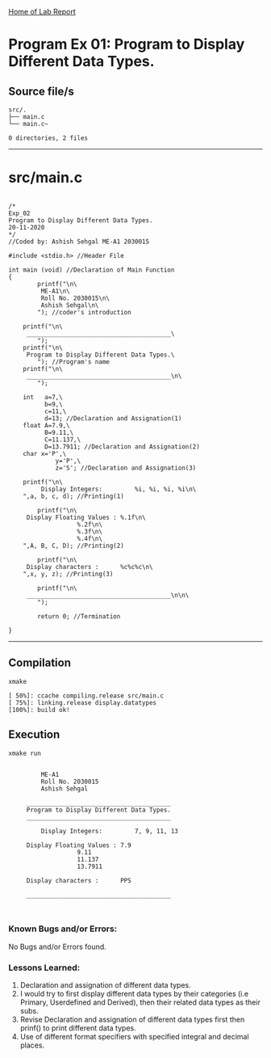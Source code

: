 [Home of Lab Report](../lab.html)

# Program Ex 01: Program to Display Different Data Types.

## Source file/s

```
src/.
├── main.c
└── main.c~

0 directories, 2 files
```

---


# src/main.c

```

/*
Exp_02 
Program to Display Different Data Types. 
20-11-2020
*/
//Coded by: Ashish Sehgal ME-A1 2030015

#include <stdio.h> //Header File

int main (void) //Declaration of Main Function 
{
        printf("\n\
         ME-A1\n\
         Roll No. 2030015\n\
         Ashish Sehgal\n\
        "); //coder's introduction
        
	printf("\n\
	 ________________________________________\
        ");
	printf("\n\
	 Program to Display Different Data Types.\
        "); //Program's name
	printf("\n\
	 ________________________________________\n\
        ");

	int   a=7,\
	      b=9,\
	      c=11,\
	      d=13; //Declaration and Assignation(1)
	float A=7.9,\
	      B=9.11,\
	      C=11.137,\
	      D=13.7911; //Declaration and Assignation(2)
	char x='P',\
             y='P',\
             z='S'; //Declaration and Assignation(3)

	printf("\n\
         Display Integers:         %i, %i, %i, %i\n\
	",a, b, c, d); //Printing(1)

        printf("\n\
	 Display Floating Values : %.1f\n\
				   %.2f\n\
				   %.3f\n\
				   %.4f\n\
	",A, B, C, D); //Printing(2)

        printf("\n\
	 Display characters :      %c%c%c\n\
	",x, y, z); //Printing(3)

        printf("\n\
	 ________________________________________\n\n\
        ");

        return 0; //Termination

}

```

---

## Compilation

```
xmake

[ 50%]: ccache compiling.release src/main.c
[ 75%]: linking.release display.datatypes
[100%]: build ok!

```

## Execution
```
xmake run


         ME-A1
         Roll No. 2030015
         Ashish Sehgal
        
	 ________________________________________        
	 Program to Display Different Data Types.        
	 ________________________________________
        
         Display Integers:         7, 9, 11, 13
	
	 Display Floating Values : 7.9
				   9.11
				   11.137
				   13.7911
	
	 Display characters :      PPS
	
	 ________________________________________

        
```

### Known Bugs and/or Errors:

No Bugs and/or Errors found.

### Lessons Learned:

1. Declaration and assignation of different data types.
1. I would try to first display different data types by their categories (i.e Primary, Userdefined and Derived), then their related data types as their subs. 
1. Revise Declaration and assignation of different data types first then prinf() to print different data types.
1. Use of different format specifiers with specified integral and decimal places.    
